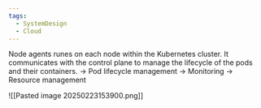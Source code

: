 ```yaml
---
tags:
  - SystemDesign
  - Cloud
---
```

Node agents runes on each node within the Kubernetes cluster. It communicates with the control plane to manage the lifecycle of the pods and their containers.
-> Pod lifecycle management
-> Monitoring
-> Resource management

![[Pasted image 20250223153900.png]]

